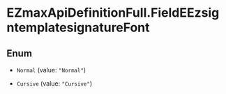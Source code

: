# EZmaxApiDefinitionFull.FieldEEzsigntemplatesignatureFont

## Enum


* `Normal` (value: `"Normal"`)

* `Cursive` (value: `"Cursive"`)



